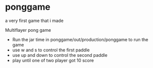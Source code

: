# ponggame
 a very first game that i made


Multiflayer pong game
- Run the jar time in ponggame/out/production/ponggame to run the game
- use w and s to control the first paddle
- use up and down to control the second paddle
- play until one of two player got 10 score
